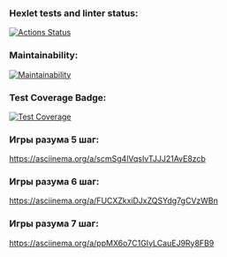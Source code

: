 ### Hexlet tests and linter status:
[![Actions Status](https://github.com/ki11ean/java-project-61/actions/workflows/hexlet-check.yml/badge.svg)](https://github.com/ki11ean/java-project-61/actions)

### Maintainability:
[![Maintainability](https://api.codeclimate.com/v1/badges/1a17bfb302b145567f2a/maintainability)](https://codeclimate.com/github/ki11ean/java-project-61/maintainability)

### Test Coverage Badge:
[![Test Coverage](https://api.codeclimate.com/v1/badges/1a17bfb302b145567f2a/test_coverage)](https://codeclimate.com/github/ki11ean/java-project-61/test_coverage)


### Игры разума 5 шаг: 
https://asciinema.org/a/scmSg4lVqsIvTJJJ21AvE8zcb

### Игры разума 6 шаг:
https://asciinema.org/a/FUCXZkxiDJxZQSYdg7gCVzWBn

### Игры разума 7 шаг:
https://asciinema.org/a/ppMX6o7C1GIyLCauEJ9Ry8FB9
